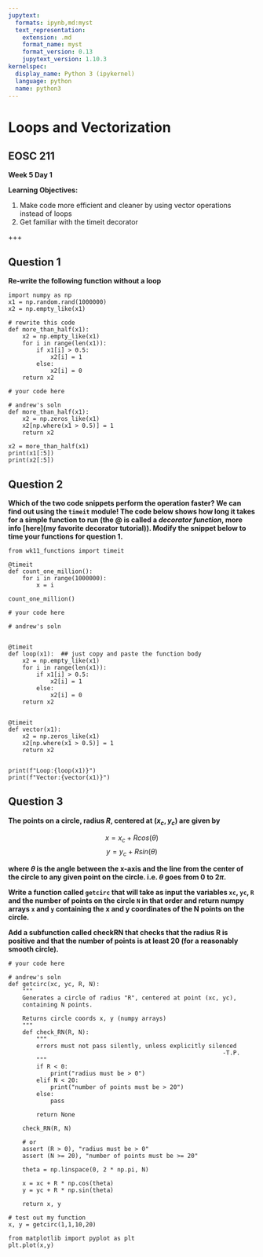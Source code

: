 ```yaml
---
jupytext:
  formats: ipynb,md:myst
  text_representation:
    extension: .md
    format_name: myst
    format_version: 0.13
    jupytext_version: 1.10.3
kernelspec:
  display_name: Python 3 (ipykernel)
  language: python
  name: python3
---
```


# Loops and Vectorization

## EOSC 211

**Week 5 Day 1**

**Learning Objectives:**  
1. Make code more efficient and cleaner by using vector operations instead of loops
2. Get familiar with the timeit decorator


+++

## Question 1

**Re-write the following function without a loop**

```{code-cell} ipython3
import numpy as np
x1 = np.random.rand(1000000)
x2 = np.empty_like(x1)

# rewrite this code
def more_than_half(x1):
    x2 = np.empty_like(x1)
    for i in range(len(x1)):
        if x1[i] > 0.5:
            x2[i] = 1
        else:
            x2[i] = 0
    return x2
```

```{code-cell} ipython3
# your code here
```

```{code-cell} ipython3
# andrew's soln
def more_than_half(x1):
    x2 = np.zeros_like(x1)
    x2[np.where(x1 > 0.5)] = 1
    return x2

x2 = more_than_half(x1)
print(x1[:5])
print(x2[:5])
```

## Question 2

**Which of the two code snippets perform the operation faster? We can find out using the `timeit` module! The code below shows how long it takes for a simple function to run (the @ is called a *decorator function*, more info [here](my favorite decorator tutorial)). Modify the snippet below to time your functions for question 1.**

```{code-cell} ipython3
from wk11_functions import timeit

@timeit
def count_one_million():
    for i in range(1000000):
        x = i
        
count_one_million()
```

```{code-cell} ipython3
# your code here
```

```{code-cell} ipython3
# andrew's soln


@timeit
def loop(x1):  ## just copy and paste the function body
    x2 = np.empty_like(x1)
    for i in range(len(x1)):
        if x1[i] > 0.5:
            x2[i] = 1
        else:
            x2[i] = 0
    return x2


@timeit
def vector(x1):
    x2 = np.zeros_like(x1)
    x2[np.where(x1 > 0.5)] = 1
    return x2


print(f"Loop:{loop(x1)}")
print(f"Vector:{vector(x1)}")
```

## Question 3

**The points on a circle, radius $R$, centered at $(x_c,y_c)$ are given by**

$$
x = x_c + R cos(\theta)
$$
$$
y = y_c + R sin(\theta)
$$

**where $\theta$ is the angle between the x-axis and the line from the center of the circle to any given point on the circle.  i.e. $\theta$ goes from $0$ to $2\pi$.**

**Write a function called `getcirc` that will take as input the variables `xc`, `yc`, `R` and the number of points on the circle `N` in that order and return numpy arrays `x` and `y` containing the x and y coordinates of the N points on the circle.**

**Add a subfunction called checkRN that checks that the radius R is positive and that the number of points is at least 20 (for a reasonably smooth circle).**

```{code-cell} ipython3
# your code here
```

```{code-cell} ipython3
# andrew's soln
def getcirc(xc, yc, R, N):
    """
    Generates a circle of radius "R", centered at point (xc, yc), 
    containing N points. 
    
    Returns circle coords x, y (numpy arrays)
    """
    def check_RN(R, N):
        """
        errors must not pass silently, unless explicitly silenced 
                                                             -T.P.
        """
        if R < 0:
            print("radius must be > 0")
        elif N < 20:
            print("number of points must be > 20")
        else:
            pass  
        
        return None
    
    check_RN(R, N)
    
    # or 
    assert (R > 0), "radius must be > 0"
    assert (N >= 20), "number of points must be >= 20"
    
    theta = np.linspace(0, 2 * np.pi, N)
    
    x = xc + R * np.cos(theta)
    y = yc + R * np.sin(theta)
    
    return x, y
```

```{code-cell} ipython3
# test out my function
x, y = getcirc(1,1,10,20)

from matplotlib import pyplot as plt
plt.plot(x,y)
```
